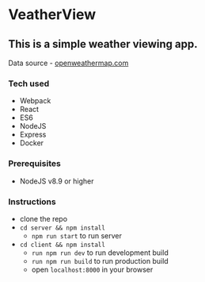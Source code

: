 # VeatherView

## This is a simple weather viewing app.

Data source - [openweathermap.com](http://openweathermap.com)
### Tech used
- Webpack
- React
- ES6
- NodeJS
- Express
- Docker

### Prerequisites
- NodeJS v8.9 or higher

### Instructions
- clone the repo
- `cd server && npm install`
    - `npm run start` to run server
- `cd client && npm install`
    - `run npm run dev` to run development build
    - `run npm run build` to run production build
    - open `localhost:8000` in your browser